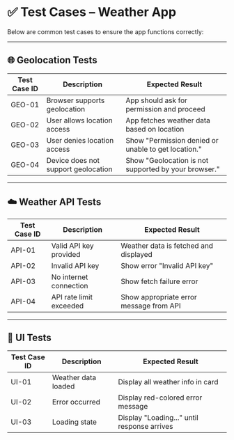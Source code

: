 # ✅ Test Cases – Weather App

Below are common test cases to ensure the app functions correctly:

---

## 🌐 Geolocation Tests

| Test Case ID | Description | Expected Result |
|--------------|-------------|-----------------|
| GEO-01 | Browser supports geolocation | App should ask for permission and proceed |
| GEO-02 | User allows location access | App fetches weather data based on location |
| GEO-03 | User denies location access | Show "Permission denied or unable to get location." |
| GEO-04 | Device does not support geolocation | Show "Geolocation is not supported by your browser." |

---

## ☁️ Weather API Tests

| Test Case ID | Description | Expected Result |
|--------------|-------------|-----------------|
| API-01 | Valid API key provided | Weather data is fetched and displayed |
| API-02 | Invalid API key | Show error "Invalid API key" |
| API-03 | No internet connection | Show fetch failure error |
| API-04 | API rate limit exceeded | Show appropriate error message from API |

---

## 🧪 UI Tests

| Test Case ID | Description | Expected Result |
|--------------|-------------|-----------------|
| UI-01 | Weather data loaded | Display all weather info in card |
| UI-02 | Error occurred | Display red-colored error message |
| UI-03 | Loading state | Display "Loading..." until response arrives |
